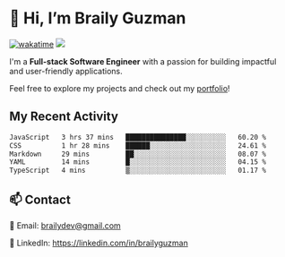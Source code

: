 # 👋 Hi, I’m Braily Guzman
[![wakatime](https://wakatime.com/badge/user/78b9a827-5162-4c58-9330-4ea970cf6de4.svg)](https://wakatime.com/@78b9a827-5162-4c58-9330-4ea970cf6de4)
![](https://komarev.com/ghpvc/?username=brailyguzman)

I'm a **Full-stack Software Engineer** with a passion for building impactful and user-friendly applications.

Feel free to explore my projects and check out my [portfolio](https://braily.dev)!


## My Recent Activity
<!--START_SECTION:waka-->

```txt
JavaScript   3 hrs 37 mins   ███████████████░░░░░░░░░░   60.20 %
CSS          1 hr 28 mins    ██████░░░░░░░░░░░░░░░░░░░   24.61 %
Markdown     29 mins         ██░░░░░░░░░░░░░░░░░░░░░░░   08.07 %
YAML         14 mins         █░░░░░░░░░░░░░░░░░░░░░░░░   04.15 %
TypeScript   4 mins          ▒░░░░░░░░░░░░░░░░░░░░░░░░   01.17 %
```

<!--END_SECTION:waka-->

## 📫 Contact
📧 Email: brailydev@gmail.com

🔗 LinkedIn: https://linkedin.com/in/brailyguzman
